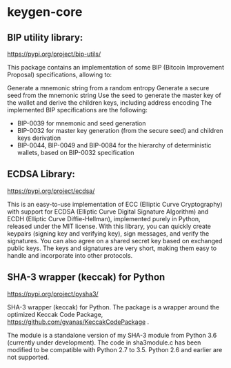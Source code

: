 # keygen-core

## BIP utility library:
https://pypi.org/project/bip-utils/

This package contains an implementation of some BIP (Bitcoin Improvement Proposal) specifications, allowing to:

Generate a mnemonic string from a random entropy
Generate a secure seed from the mnemonic string
Use the seed to generate the master key of the wallet and derive the children keys, including address encoding
The implemented BIP specifications are the following:

* BIP-0039 for mnemonic and seed generation
* BIP-0032 for master key generation (from the secure seed) and children keys derivation
* BIP-0044, BIP-0049 and BIP-0084 for the hierarchy of deterministic wallets, based on BIP-0032 specification

## ECDSA Library:
https://pypi.org/project/ecdsa/

This is an easy-to-use implementation of ECC (Elliptic Curve Cryptography) with support for ECDSA (Elliptic Curve Digital Signature Algorithm) and ECDH (Elliptic Curve Diffie-Hellman), implemented purely in Python, released under the MIT license. With this library, you can quickly create keypairs (signing key and verifying key), sign messages, and verify the signatures. You can also agree on a shared secret key based on exchanged public keys. The keys and signatures are very short, making them easy to handle and incorporate into other protocols.

## SHA-3 wrapper (keccak) for Python
https://pypi.org/project/pysha3/

SHA-3 wrapper (keccak) for Python. The package is a wrapper around the optimized Keccak Code Package, https://github.com/gvanas/KeccakCodePackage .

The module is a standalone version of my SHA-3 module from Python 3.6 (currently under development). The code in sha3module.c has been modified to be compatible with Python 2.7 to 3.5. Python 2.6 and earlier are not supported.
